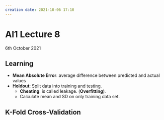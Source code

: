 ```yaml
---
creation date: 2021-10-06 17:10
---
```

#  AI1 Lecture 8
6th October 2021

## Learning
- **Mean Absolute Error**: average difference between predicted and actual values
- **Holdout**: Split data into training and testing.
	- **Cheating**: is called leakage. (**Overfitting**).
	- Calculate mean and SD on only training data set.
	
## K-Fold Cross-Validation
